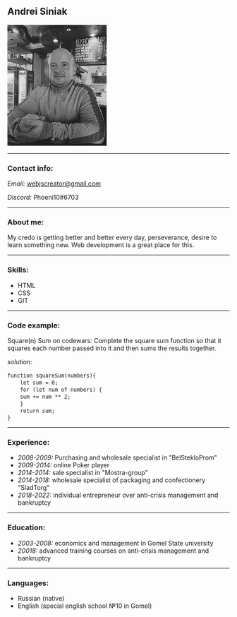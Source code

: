 ## __Andrei Siniak__

![мое фото](my_photo.gif)

---

### __Contact info:__
_Email:_ webjscreator@gmail.com

_Discord:_ Phoeni10#6703

---

### __About me:__

My credo is getting better and better every day, perseverance, desire to learn something new. Web development is a great place for this.

---

### __Skills:__

* HTML
* CSS
* GIT

---

### __Code example:__
Square(n) Sum on codewars:
Complete the square sum function so that it squares each number passed into it and then sums the results together.

_solution:_
```
function squareSum(numbers){
    let sum = 0;
    for (let num of numbers) {
    sum += num ** 2;
    }
    return sum;
}
```

---

### __Experience:__
* _2008-2009:_ Purchasing and wholesale specialist in "BelStekloProm"
* _2009-2014:_ online Poker player
* _2014-2014:_ sale specialist in "Mostra-group"
* _2014-2018:_ wholesale specialist of packaging and confectionery "SladTorg"
* _2018-2022:_ individual entrepreneur over anti-crisis management and bankruptcy

---

### __Education:__
* _2003-2008:_ economics and management in Gomel State university
* _20018:_ advanced training courses on anti-crisis management and bankruptcy

---

### __Languages:__
* Russian (native)
* English (special english school №10 in Gomel)
